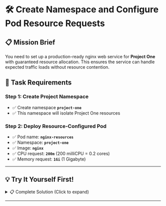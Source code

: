 # 🛠️ Create Namespace and Configure Pod Resource Requests

## 📋 Mission Brief

You need to set up a production-ready nginx web service for **Project One** with guaranteed resource allocation. This ensures the service can handle expected traffic loads without resource contention.

## 🎯 Task Requirements

### Step 1: Create Project Namespace
- ✅ Create namespace **`project-one`**
- ✅ This namespace will isolate Project One resources

### Step 2: Deploy Resource-Configured Pod
- ✅ Pod name: **`nginx-resources`**  
- ✅ Namespace: **`project-one`**
- ✅ Image: **`nginx`**
- ✅ CPU request: **`200m`** (200 milliCPU = 0.2 cores)
- ✅ Memory request: **`1Gi`** (1 Gigabyte)


---

## 💡 Try It Yourself First!


<details><summary>📋 Complete Solution (Click to expand)</summary>

### Method 1: Using kubectl run (Recommended for CKAD exam)

```bash
# Step 1: Create the namespace
kubectl create namespace project-one

# Step 2: Create pod with resource requests
kubectl run nginx-resources \
  --image=nginx \
  --requests=cpu=200m,memory=1Gi \
  --namespace=project-one
```

### Method 2: Using YAML Manifest (Production approach)

```bash
# Step 1: Create the namespace
kubectl create namespace project-one

# Step 2: Create and apply pod manifest
cat <<EOF | kubectl apply -f -
apiVersion: v1
kind: Pod
metadata:
  name: nginx-resources
  namespace: project-one
  labels:
    app: nginx-resources
    project: project-one
    tier: frontend
spec:
  containers:
  - name: nginx
    image: nginx
    ports:
    - containerPort: 80
    resources:
      requests:
        cpu: 200m
        memory: 1Gi
      limits:
        cpu: 500m
        memory: 2Gi
    env:
    - name: PROJECT_NAME
      value: "project-one"
    - name: POD_NAME
      valueFrom:
        fieldRef:
          fieldPath: metadata.name
EOF
```

### Step 3: Verify the Configuration

```bash
# Check namespace creation
kubectl get namespaces

# Verify pod creation and status
kubectl -n project-one get pods

# Check resource requests are applied
kubectl -n project-one describe pod nginx-resources

# View resource allocation
kubectl -n project-one get pod nginx-resources -o yaml | grep -A 10 resources:
```

### Step 4: Validate Resource Requests

```bash
# Check if pod is scheduled and running
kubectl -n project-one get pod nginx-resources -o wide

# Verify resource requests in pod specification
kubectl -n project-one describe pod nginx-resources | grep -A 5 "Requests:"

# Check node resource usage (if metrics available)
kubectl top nodes
kubectl top pods -n project-one
```

---

### ✅ Success Criteria

After completion, verify:

1. **Namespace `project-one` exists**
2. **Pod `nginx-resources` is running in `project-one` namespace**
3. **Pod uses `nginx` image**
4. **Pod has CPU request of `200m`**
5. **Pod has memory request of `1Gi`**
6. **Pod is scheduled on a node with sufficient resources**

</details>

---
